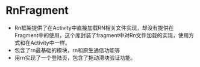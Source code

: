 # RnFragment
- Rn框架提供了在Activity中直接加载RN相关文件实现，却没有提供在Fragment中的使用，这个库封装了fragment中对Rn文件加载的实现，使用方式和在Activity中一样。
- 包含了rn最基础的模块，rn和原生通信功能等
- 用rn实现了一个登陆页，包含了拖动滑块验证功能。

